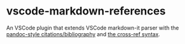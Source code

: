 # vscode-markdown-references

An VSCode plugin that extends VSCode markdown-it parser with the [pandoc-style citations/bibliography](https://github.com/arothuis/markdown-it-biblatex) and [the cross-ref syntax](https://www.npmjs.com/package/markdown-it-references).

